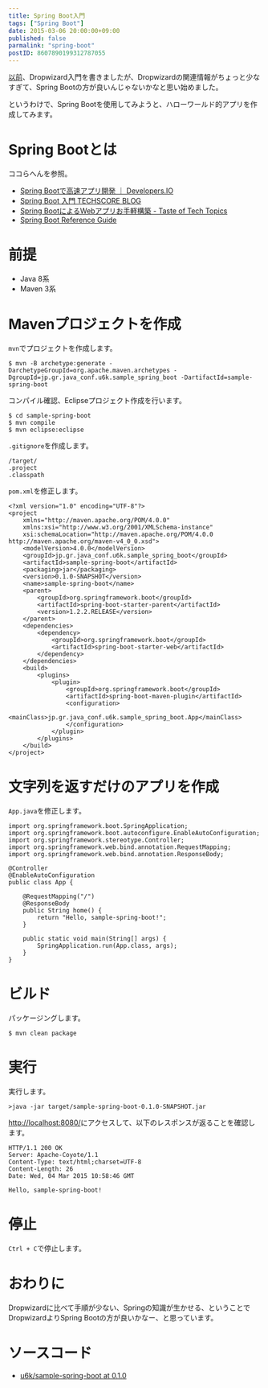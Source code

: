 ```yaml
---
title: Spring Boot入門
tags: ["Spring Boot"]
date: 2015-03-06 20:00:00+09:00
published: false
parmalink: "spring-boot"
postID: 8607890199312787055
---
```


[以前](http://u6k-apps.blogspot.jp/2015/02/dropwizard.html)、Dropwizard入門を書きましたが、Dropwizardの関連情報がちょっと少なすぎて、Spring Bootの方が良いんじゃないかなと思い始めました。

というわけで、Spring Bootを使用してみようと、ハローワールド的アプリを作成してみます。

<!-- more -->

# Spring Bootとは

ココらへんを参照。

- [Spring Bootで高速アプリ開発 ｜ Developers.IO](http://dev.classmethod.jp/server-side/java/springboot/)
- [Spring Boot 入門 TECHSCORE BLOG](http://www.techscore.com/blog/2014/05/01/spring-boot-introduction/)
- [Spring BootによるWebアプリお手軽構築 - Taste of Tech Topics](http://acro-engineer.hatenablog.com/entry/2014/06/03/120128)
- [Spring Boot Reference Guide](http://docs.spring.io/spring-boot/docs/1.2.2.RELEASE/reference/htmlsingle/)

# 前提

- Java 8系
- Maven 3系

# Mavenプロジェクトを作成

`mvn`でプロジェクトを作成します。

```
$ mvn -B archetype:generate -DarchetypeGroupId=org.apache.maven.archetypes -DgroupId=jp.gr.java_conf.u6k.sample_spring_boot -DartifactId=sample-spring-boot
```

コンパイル確認、Eclipseプロジェクト作成を行います。

```
$ cd sample-spring-boot
$ mvn compile
$ mvn eclipse:eclipse
```

`.gitignore`を作成します。

```
/target/
.project
.classpath
```

`pom.xml`を修正します。

```
<?xml version="1.0" encoding="UTF-8"?>
<project
    xmlns="http://maven.apache.org/POM/4.0.0"
    xmlns:xsi="http://www.w3.org/2001/XMLSchema-instance"
    xsi:schemaLocation="http://maven.apache.org/POM/4.0.0 http://maven.apache.org/maven-v4_0_0.xsd">
    <modelVersion>4.0.0</modelVersion>
    <groupId>jp.gr.java_conf.u6k.sample_spring_boot</groupId>
    <artifactId>sample-spring-boot</artifactId>
    <packaging>jar</packaging>
    <version>0.1.0-SNAPSHOT</version>
    <name>sample-spring-boot</name>
    <parent>
        <groupId>org.springframework.boot</groupId>
        <artifactId>spring-boot-starter-parent</artifactId>
        <version>1.2.2.RELEASE</version>
    </parent>
    <dependencies>
        <dependency>
            <groupId>org.springframework.boot</groupId>
            <artifactId>spring-boot-starter-web</artifactId>
        </dependency>
    </dependencies>
    <build>
        <plugins>
            <plugin>
                <groupId>org.springframework.boot</groupId>
                <artifactId>spring-boot-maven-plugin</artifactId>
                <configuration>
                    <mainClass>jp.gr.java_conf.u6k.sample_spring_boot.App</mainClass>
                </configuration>
            </plugin>
        </plugins>
    </build>
</project>
```

# 文字列を返すだけのアプリを作成

`App.java`を修正します。

```
import org.springframework.boot.SpringApplication;
import org.springframework.boot.autoconfigure.EnableAutoConfiguration;
import org.springframework.stereotype.Controller;
import org.springframework.web.bind.annotation.RequestMapping;
import org.springframework.web.bind.annotation.ResponseBody;

@Controller
@EnableAutoConfiguration
public class App {

    @RequestMapping("/")
    @ResponseBody
    public String home() {
        return "Hello, sample-spring-boot!";
    }

    public static void main(String[] args) {
        SpringApplication.run(App.class, args);
    }
}
```

# ビルド

パッケージングします。

```
$ mvn clean package
```

# 実行

実行します。

```
>java -jar target/sample-spring-boot-0.1.0-SNAPSHOT.jar
```

[http://localhost:8080/](http://localhost:8080/)にアクセスして、以下のレスポンスが返ることを確認します。

```
HTTP/1.1 200 OK
Server: Apache-Coyote/1.1
Content-Type: text/html;charset=UTF-8
Content-Length: 26
Date: Wed, 04 Mar 2015 10:58:46 GMT

Hello, sample-spring-boot!
```

# 停止

`Ctrl + C`で停止します。

# おわりに

Dropwizardに比べて手順が少ない、Springの知識が生かせる、ということでDropwizardよりSpring Bootの方が良いかなー、と思っています。

# ソースコード

- [u6k/sample-spring-boot at 0.1.0](https://github.com/u6k/sample-spring-boot/tree/0.1.0)
